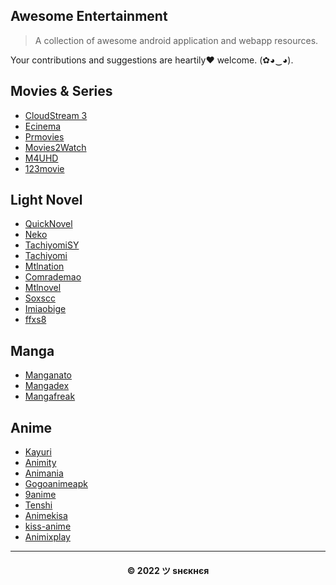 ## Awesome Entertainment

> A collection of awesome android application and webapp resources.

Your contributions and suggestions are heartily♥ welcome. (✿◕‿◕). 

## Movies & Series

* [CloudStream 3](https://github.com/LagradOst/CloudStream-3)
* [Ecinema](https://ecinema.ml)
* [Prmovies](https://prmovies.ph/)
* [Movies2Watch](https://movies2watch.tv/)
* [M4UHD](https://m4uhd.tv/)
* [123movie](https://www.123movie.lc/)

## Light Novel

* [QuickNovel](https://github.com/LagradOst/QuickNovel)
* [Neko](https://github.com/CarlosEsco/Neko)
* [TachiyomiSY](https://github.com/jobobby04/TachiyomiSY)
* [Tachiyomi](https://tachiyomi.org/)
* [Mtlnation](https://mtlnation.com)
* [Comrademao](https://comrademao.com)
* [Mtlnovel](https://www.mtlnovel.com)
* [Soxscc](https://soxscc.org/)
* [Imiaobige](https://imiaobige.com)
* [ffxs8](http://www.ffxs8.com/)

## Manga

* [Manganato](https://manganato.com)
* [Mangadex](https://mangadex.org/)
* [Mangafreak](https://w12.mangafreak.net/)

## Anime

* [Kayuri](https://github.com/Killerpac/Kayuri)
* [Animity](https://github.com/kl3jvi/animity)
* [Animania](https://animania.co.uk/)
* [Gogoanimeapk](https://gogoanimeapk.net/)
* [9anime](https://9anime.vc/)
* [Tenshi](https://tenshi.moe/)
* [Animekisa](https://animekisa.in/)
* [kiss-anime](https://ww1.kiss-anime.org/)
* [Animixplay](https://animixplay.to/)

---
<h4 align='center'>© 2022 ツ ѕнєкнєя</h4>
